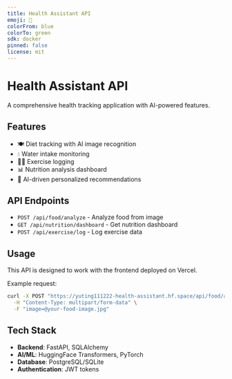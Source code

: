 ```yaml
---
title: Health Assistant API
emoji: 🏥
colorFrom: blue
colorTo: green
sdk: docker
pinned: false
license: mit
---
```


# Health Assistant API

A comprehensive health tracking application with AI-powered features.

## Features

- 🍽️ Diet tracking with AI image recognition
- 💧 Water intake monitoring
- 🏃‍♂️ Exercise logging
- 📊 Nutrition analysis dashboard
- 🤖 AI-driven personalized recommendations

## API Endpoints

- `POST /api/food/analyze` - Analyze food from image
- `GET /api/nutrition/dashboard` - Get nutrition dashboard
- `POST /api/exercise/log` - Log exercise data

## Usage

This API is designed to work with the frontend deployed on Vercel.

Example request:
```bash
curl -X POST "https://yuting111222-health-assistant.hf.space/api/food/analyze" \
  -H "Content-Type: multipart/form-data" \
  -F "image=@your-food-image.jpg"
```

## Tech Stack

- **Backend**: FastAPI, SQLAlchemy
- **AI/ML**: HuggingFace Transformers, PyTorch
- **Database**: PostgreSQL/SQLite
- **Authentication**: JWT tokens